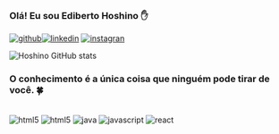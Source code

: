 ### Olá! Eu sou Ediberto Hoshino ✋

[![github](https://img.shields.io/badge/GitHub-100000?style=for-the-badge&logo=github&logoColor=white)](https://github.com/hoshinoehm)[![linkedin](https://img.shields.io/badge/LinkedIn-0077B5?style=for-the-badge&logo=linkedin&logoColor=white)](https://www.linkedin.com/in/ediberto-hoshino-5551b49b/)
[![instagran]( 	https://img.shields.io/badge/Instagram-E4405F?style=for-the-badge&logo=instagram&logoColor=white)](https://www.instagram.com/edibertohoshino/)


![Hoshino GitHub stats](https://github-readme-stats.vercel.app/api?username=hoshinoehm&show_icons=true&theme=dark)


### O conhecimento é a única coisa que ninguém pode tirar de você. 🍀

<div  style="display: inline_block"><br/>
    <img align ="center" alt="html5" src="https://img.shields.io/badge/HTML5-E34F26?style=for-the-badge&logo=html5&logoColor=white" />
    <img align ="center" alt="html5" src="https://img.shields.io/badge/Bootstrap-563D7C?style=for-the-badge&logo=bootstrap&logoColor=white" />
    <img align ="center" alt="java"  src="https://img.shields.io/badge/Java-ED8B00?style=for-the-badge&logo=openjdk&logoColor=white" />
    <img align ="center" alt="javascript" src="https://img.shields.io/badge/JavaScript-F7DF1E?style=for-the-badge&logo=javascript&logoColor=black" />
    <img align ="center" alt="react" src="https://img.shields.io/badge/React-20232A?style=for-the-badge&logo=react&logoColor=61DAFB" />
</div>

